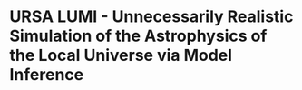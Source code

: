 # URSA LUMI - Unnecessarily Realistic Simulation of the Astrophysics of the Local Universe via Model Inference
